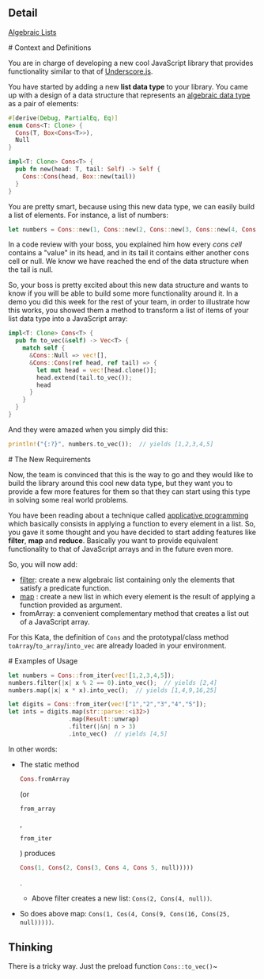 ## Detail

[Algebraic Lists](https://www.codewars.com/kata/algebraic-lists)

\# Context and Definitions

You are in charge of developing a new cool JavaScript library that provides functionality similar to that of [Underscore.js](http://underscorejs.org/).

You have started by adding a new  **list data type** to your library. You came up with a design of a data structure that represents an [algebraic data type](http://en.wikipedia.org/wiki/Algebraic_data_type) as a pair of elements:

```rust
#[derive(Debug, PartialEq, Eq)]
enum Cons<T: Clone> {
  Cons(T, Box<Cons<T>>),
  Null
}

impl<T: Clone> Cons<T> {
  pub fn new(head: T, tail: Self) -> Self {
    Cons::Cons(head, Box::new(tail))
  }
}
```

You are pretty smart, because using this new data type, we can easily build a list of elements. For instance, a list of numbers:

```rust
let numbers = Cons::new(1, Cons::new(2, Cons::new(3, Cons::new(4, Cons::new(5, Cons::Null)))));
```

In a code review with your boss, you explained him how every *cons cell* contains a "value" in its head, and in its tail it contains either another cons cell or null. We know we have reached the end of the data structure when the tail is null.

So, your boss is pretty excited about this new data structure and wants to know if you will be able to build some more functionality around it. In a demo you did this week for the rest of your team, in order to illustrate how this works, you showed them a method to transform a list of items of your list data type into a JavaScript array:

```rust
impl<T: Clone> Cons<T> {
  pub fn to_vec(&self) -> Vec<T> {
    match self {
      &Cons::Null => vec![],
      &Cons::Cons(ref head, ref tail) => {
        let mut head = vec![head.clone()];
        head.extend(tail.to_vec());
        head
      }
    }
  }
}
```

And they were amazed when you simply did this:

```rust
println!("{:?}", numbers.to_vec());  // yields [1,2,3,4,5]
```

\# The New Requirements

Now, the team is convinced that this is the way to go and they would like to build the library around this cool new data type, but they want you to provide a few more features for them so that they can start using this type in solving some real world problems.

You have been reading about a technique called  [applicative programming](http://quod.lib.umich.edu/s/spobooks/bbv9810.0001.001/1:15?rgn=div1;view=fulltext) which basically consists in applying a function to every element in a list. So, you gave it some thought and you have decided to start adding features like **filter**, **map** and **reduce**. Basically you want to provide equivalent functionality to that of JavaScript arrays and in the future even more.

So, you will now add:

- [filter](https://developer.mozilla.org/en-US/docs/Web/JavaScript/Reference/Global_Objects/Array/filter?redirectlocale=en-US&redirectslug=JavaScript%2FReference%2FGlobal_Objects%2FArray%2Ffilter): create a new algebraic list containing only the elements that satisfy a predicate function. 
- [map](https://developer.mozilla.org/en-US/docs/Web/JavaScript/Reference/Global_Objects/Array/filter?redirectlocale=en-US&redirectslug=JavaScript%2FReference%2FGlobal_Objects%2FArray%2Ffilter) : create a new list in which every element is the result of applying a function provided as argument.
- fromArray: a convenient complementary method that creates a list out of a JavaScript array.

For this Kata, the definition of `Cons` and the prototypal/class method `toArray`/`to_array`/`into_vec` are already loaded in your environment.

\# Examples of Usage

```rust
let numbers = Cons::from_iter(vec![1,2,3,4,5]);
numbers.filter(|x| x % 2 == 0).into_vec();  // yields [2,4]
numbers.map(|x| x * x).into_vec();  // yields [1,4,9,16,25]

let digits = Cons::from_iter(vec!["1","2","3","4","5"]);
let ints = digits.map(str::parse::<i32>)
                 .map(Result::unwrap)
                 .filter(|&n| n > 3)
                 .into_vec()  // yields [4,5]
```

In other words:

- The static method 

  ```rust
  Cons.fromArray 
  ```

  (or 

  ```rust
  from_array
  ```

  , 

  ```rust
  from_iter
  ```

  ) produces 

  ```rust
  Cons(1, Cons(2, Cons(3, Cons 4, Cons 5, null)))))
  ```

  .

  - Above filter creates a new list: `Cons(2, Cons(4, null))`.

- So does above map:  `Cons(1, Cos(4, Cons(9, Cons(16, Cons(25, null)))))`.

## Thinking

There is a tricky way. Just the preload function `Cons::to_vec()`~